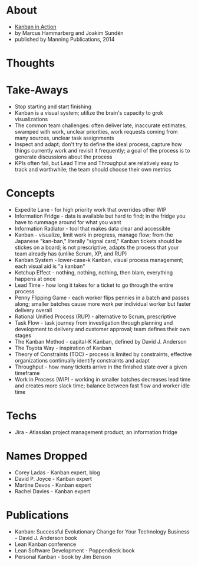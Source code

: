
# About

* [Kanban in Action](https://www.manning.com/books/kanban-in-action)
* by Marcus Hammarberg and Joakim Sundén
* published by Manning Publications, 2014

# Thoughts

# Take-Aways

* Stop starting and start finishing
* Kanban is a visual system; utilize the brain's capacity to grok visualizations
* The common team challenges: often deliver late, inaccurate estimates, swamped with work, unclear priorities, work requests coming from many sources, unclear task assignments
* Inspect and adapt; don't try to define the ideal process, capture how things currently work and revisit it frequently; a goal of the process is to generate discussions about the process
* KPIs often fail, but Lead Time and Throughput are relatively easy to track and worthwhile; the team should choose their own metrics

# Concepts

* Expedite Lane - for high priority work that overrides other WIP
* Information Fridge - data is available but hard to find; in the fridge you have to rummage around for what you want
* Information Radiator - tool that makes data clear and accessible
* Kanban - visualize, limit work in progress, manage flow; from the Japanese "kan-ban," literally "signal card," Kanban tickets should be stickes on a board; is not prescriptive, adapts the process that your team already has (unlike Scrum, XP, and RUP)
* Kanban System - lower-case-k Kanban, visual process management; each visual aid is "a kanban"
* Ketchup Effect - nothing, nothing, nothing, then blam, everything happens at once
* Lead Time - how long it takes for a ticket to go through the entire process
* Penny Flipping Game - each worker flips pennies in a batch and passes along; smaller batches cause more work per individual worker but faster delivery overall
* Rational Unified Process (RUP) - alternative to Scrum, prescriptive
* Task Flow - task journey from investigation through planning and development to delivery and customer approval; team defines their own stages
* The Kanban Method - capital-K Kanban, defined by David J. Anderson
* The Toyota Way - inspiration of Kanban
* Theory of Constraints (TOC) - process is limited by constraints, effective organizations continually identify constraints and adapt
* Throughput - how many tickets arrive in the finished state over a given timeframe
* Work in Process (WIP) - working in smaller batches decreases lead time and creates more slack time; balance between fast flow and worker idle time

# Techs

* Jira - Atlassian project management product; an information fridge

# Names Dropped

* Corey Ladas - Kanban expert, blog
* David P. Joyce - Kanban expert
* Martine Devos - Kanban expert
* Rachel Davies - Kanban expert

# Publications

* Kanban: Successful Evolutionary Change for Your Technology Business - David J. Anderson book
* Lean Kanban conference
* Lean Software Development - Poppendieck book
* Personal Kanban - book by Jim Benson
